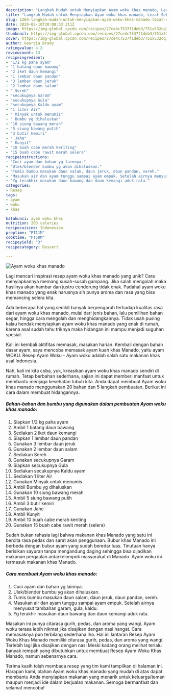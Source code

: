 ```yaml
---
description: "Langkah Mudah untuk Menyiapkan Ayam woku khas manado, Lezat Sekali"
title: "Langkah Mudah untuk Menyiapkan Ayam woku khas manado, Lezat Sekali"
slug: 1284-langkah-mudah-untuk-menyiapkan-ayam-woku-khas-manado-lezat-sekali
date: 2020-08-10T20:08:33.211Z
image: https://img-global.cpcdn.com/recipes/27ce4c7537f1deb3/751x532cq70/ayam-woku-khas-manado-foto-resep-utama.jpg
thumbnail: https://img-global.cpcdn.com/recipes/27ce4c7537f1deb3/751x532cq70/ayam-woku-khas-manado-foto-resep-utama.jpg
cover: https://img-global.cpcdn.com/recipes/27ce4c7537f1deb3/751x532cq70/ayam-woku-khas-manado-foto-resep-utama.jpg
author: Georgia Brady
ratingvalue: 4.2
reviewcount: 13
recipeingredient:
- "1/2 kg paha ayam"
- "1 batang daun bawang"
- "2 iket daun kemangi"
- "1 lembar daun pandan"
- "3 lembar daun jeruk"
- "2 lembar daun salam"
- " Sereh"
- "secukupnya Garam"
- "secukupnya Gula"
- "secukupnya Kaldu ayam"
- "1 liter Air"
- " Minyak untuk menumis"
- " Bumbu yg dihaluskan"
- "10 siung bawang merah"
- "5 siung bawang putih"
- "3 butir kemiri"
- " Jahe"
- " Kunyit"
- "10 buah cabe merah keriting"
- "15 buah cabe rawit merah selera"
recipeinstructions:
- "Cuci ayam dan bahan yg lainnya."
- "Ulek/blender bumbu yg akan dihaluskan."
- "Tumis bumbu masukan daun salam, daun jeruk, daun pandan, sereh."
- "Masukan air dan ayam tunggu sampai ayam empuk. Setelah airnya menyusut tambahan garam, gula, kaldu."
- "Yg terakhir masukan daun bawang dan daun kemangi aduk rata."
categories:
- Resep
tags:
- ayam
- woku
- khas

katakunci: ayam woku khas 
nutrition: 203 calories
recipecuisine: Indonesian
preptime: "PT11M"
cooktime: "PT58M"
recipeyield: "3"
recipecategory: Dessert

---
```



![Ayam woku khas manado](https://img-global.cpcdn.com/recipes/27ce4c7537f1deb3/751x532cq70/ayam-woku-khas-manado-foto-resep-utama.jpg)

Lagi mencari inspirasi resep ayam woku khas manado yang unik? Cara menyiapkannya memang susah-susah gampang. Jika salah mengolah maka hasilnya akan hambar dan justru cenderung tidak enak. Padahal ayam woku khas manado yang enak harusnya sih punya aroma dan rasa yang bisa memancing selera kita.

Ada beberapa hal yang sedikit banyak berpengaruh terhadap kualitas rasa dari ayam woku khas manado, mulai dari jenis bahan, lalu pemilihan bahan segar, hingga cara mengolah dan menghidangkannya. Tidak usah pusing kalau hendak menyiapkan ayam woku khas manado yang enak di rumah, karena asal sudah tahu triknya maka hidangan ini mampu menjadi suguhan spesial.

Kali ini kembali aktifitas memasak, masakan harian. Kembali dengan bahan dasar ayam, saya mencoba memasak ayam kuah khas Manado, yaitu ayam WOKU. Resep Ayam Woku - Ayam woku adalah salah satu makanan khas asal Indonesia.


Nah, kali ini kita coba, yuk, kreasikan ayam woku khas manado sendiri di rumah. Tetap berbahan sederhana, sajian ini dapat memberi manfaat untuk membantu menjaga kesehatan tubuh kita. Anda dapat membuat Ayam woku khas manado menggunakan 20 bahan dan 5 langkah pembuatan. Berikut ini cara dalam membuat hidangannya.

<!--inarticleads1-->

##### Bahan-bahan dan bumbu yang digunakan dalam pembuatan Ayam woku khas manado:

1. Siapkan 1/2 kg paha ayam
1. Ambil 1 batang daun bawang
1. Sediakan 2 iket daun kemangi
1. Siapkan 1 lembar daun pandan
1. Gunakan 3 lembar daun jeruk
1. Gunakan 2 lembar daun salam
1. Sediakan  Sereh
1. Gunakan secukupnya Garam
1. Siapkan secukupnya Gula
1. Sediakan secukupnya Kaldu ayam
1. Sediakan 1 liter Air
1. Gunakan  Minyak untuk menumis
1. Ambil  Bumbu yg dihaluskan
1. Gunakan 10 siung bawang merah
1. Ambil 5 siung bawang putih
1. Ambil 3 butir kemiri
1. Gunakan  Jahe
1. Ambil  Kunyit
1. Ambil 10 buah cabe merah keriting
1. Gunakan 15 buah cabe rawit merah (selera)


Sudah bukan rahasia lagi bahwa makanan khas Manado yang satu ini bercita rasa pedas dan sarat akan penggunaan. Bubur khas Manado ini berbeda dengan bubur ayam yang sudah beredar luas. Tinutuan hanya berisikan sayuran tanpa mengandung daging sehingga bisa dijadikan makanan pergaulan antarkelompok masyarakat di Manado. Ayam woku ini termasuk makanan khas Manado. 

<!--inarticleads2-->

##### Cara membuat Ayam woku khas manado:

1. Cuci ayam dan bahan yg lainnya.
1. Ulek/blender bumbu yg akan dihaluskan.
1. Tumis bumbu masukan daun salam, daun jeruk, daun pandan, sereh.
1. Masukan air dan ayam tunggu sampai ayam empuk. Setelah airnya menyusut tambahan garam, gula, kaldu.
1. Yg terakhir masukan daun bawang dan daun kemangi aduk rata.


Masakan ini punya citarasa gurih, pedas, dan aroma yang wangi. Ayam woku terasa lebih nikmat jika disajikan dengan nasi hangat. Cara memasaknya pun terbilang sederhana lho. Hal ini lantaran Resep Ayam Woku Khas Manado memiliki citarasa gurih, pedas, dan aroma yang wangi. Terlebih lagi jika disajikan dengan nasi Meski kadang orang melihat terlalu banyak rempah yang dibutuhkan untuk membuat Resep Ayam Woku Khas Manado, namun sebenarnya cara. 

Terima kasih telah membaca resep yang tim kami tampilkan di halaman ini. Harapan kami, olahan Ayam woku khas manado yang mudah di atas dapat membantu Anda menyiapkan makanan yang menarik untuk keluarga/teman maupun menjadi ide dalam berjualan makanan. Semoga bermanfaat dan selamat mencoba!
